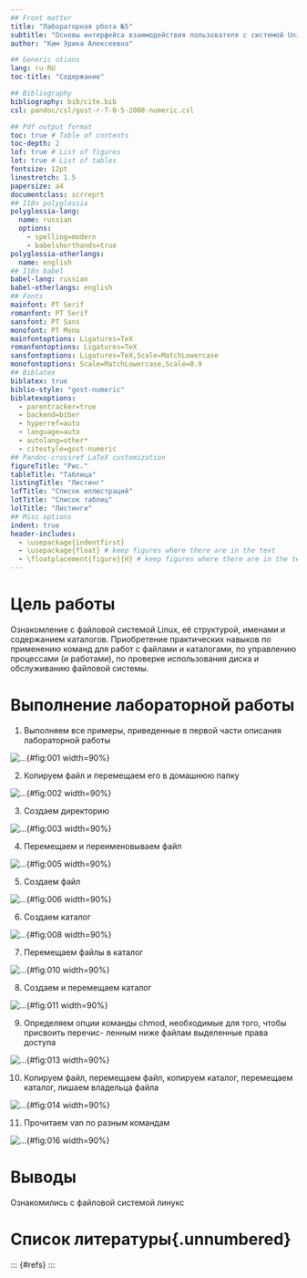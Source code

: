 ```yaml
---
## Front matter
title: "Лабораторная рбота №5"
subtitle: "Основы интерфейса взаимодействия пользователя с системой Unix на уровне командной строки"
author: "Ким Эрика Алексеевна"

## Generic otions
lang: ru-RU
toc-title: "Содержание"

## Bibliography
bibliography: bib/cite.bib
csl: pandoc/csl/gost-r-7-0-5-2008-numeric.csl

## Pdf output format
toc: true # Table of contents
toc-depth: 2
lof: true # List of figures
lot: true # List of tables
fontsize: 12pt
linestretch: 1.5
papersize: a4
documentclass: scrreprt
## I18n polyglossia
polyglossia-lang:
  name: russian
  options:
	- spelling=modern
	- babelshorthands=true
polyglossia-otherlangs:
  name: english
## I18n babel
babel-lang: russian
babel-otherlangs: english
## Fonts
mainfont: PT Serif
romanfont: PT Serif
sansfont: PT Sans
monofont: PT Mono
mainfontoptions: Ligatures=TeX
romanfontoptions: Ligatures=TeX
sansfontoptions: Ligatures=TeX,Scale=MatchLowercase
monofontoptions: Scale=MatchLowercase,Scale=0.9
## Biblatex
biblatex: true
biblio-style: "gost-numeric"
biblatexoptions:
  - parentracker=true
  - backend=biber
  - hyperref=auto
  - language=auto
  - autolang=other*
  - citestyle=gost-numeric
## Pandoc-crossref LaTeX customization
figureTitle: "Рис."
tableTitle: "Таблица"
listingTitle: "Листинг"
lofTitle: "Список иллюстраций"
lotTitle: "Список таблиц"
lolTitle: "Листинги"
## Misc options
indent: true
header-includes:
  - \usepackage{indentfirst}
  - \usepackage{float} # keep figures where there are in the text
  - \floatplacement{figure}{H} # keep figures where there are in the text
---
```


# Цель работы


Ознакомление с файловой системой Linux, её структурой, именами и содержанием каталогов. Приобретение практических навыков по применению команд для работ с файлами и каталогами, по управлению процессами (и работами), по проверке использования диска и обслуживанию файловой системы.




# Выполнение лабораторной работы



1. Выполняем все примеры, приведенные в первой части описания лабораторной работы

![...](image/1.png){#fig:001 width=90%}

2. Копируем файл и перемещаем его в домашнюю папку
 
![...](image/2.png){#fig:002 width=90%}

3. Создаем директорию
 
![...](image/3.png){#fig:003 width=90%}

4. Перемещаем и переименовываем файл
  
![...](image/4.png){#fig:005 width=90%}  
  
5. Создаем файл

![...](image/5.png){#fig:006 width=90%}

  
6.  Создаем каталог 
  
![...](image/6.png){#fig:008 width=90%}

7. Перемещаем файлы в каталог
  
![...](image/7.png){#fig:010 width=90%}

8. Создаем и перемещаем каталог 

![...](image/8.png){#fig:011 width=90%}

9. Определяем опции команды chmod, необходимые для того, чтобы присвоить перечис-
ленным ниже файлам выделенные права доступа

![...](image/9.png){#fig:013 width=90%} 

10.  Копируем файл, перемещаем файл, копируем каталог, перемещаем каталог, лишаем владельца файла

![...](image/10.png){#fig:014 width=90%}

11. Прочитаем van по разным командам 
 
 ![...](image/11.png){#fig:016 width=90%}
  
  
  
# Выводы

Ознакомились с файловой системой линукс 

# Список литературы{.unnumbered}

::: {#refs}
:::
